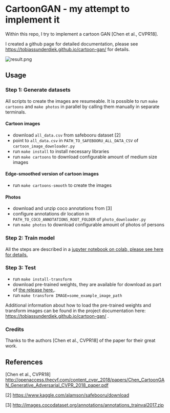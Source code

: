 # CartoonGAN - my attempt to implement it

Within this repo, I try to implement a cartoon GAN \[Chen et al., CVPR18\].

I created a github page for detailed documentation, please see https://tobiassunderdiek.github.io/cartoon-gan/ for details.

![result.png](https://raw.githubusercontent.com/TobiasSunderdiek/cartoon-gan/gh-pages/assets/result.png "result example")

## Usage

### Step 1: Generate datasets

All scripts to create the images are resumeable. It is possible to run `make cartoons` and `make photos` in parallel by calling them manually in separate terminals.

#### Cartoon images

- download `all_data.csv` from safebooru dataset \[2\]
- point to `all_data.csv` in `PATH_TO_SAFEBOORU_ALL_DATA_CSV` of `cartoon_image_downloader.py`
- run `make install` to install necessary libraries
- run `make cartoons` to download configurable amount of medium size images

#### Edge-smoothed version of cartoon images

- run `make cartoons-smooth` to create the images

#### Photos

- download and unzip coco annotations from \[3\]
- configure annotations dir location in `PATH_TO_COCO_ANNOTATIONS_ROOT_FOLDER` of `photo_downloader.py`
- run `make photos` to download configurable amount of photos of persons

### Step 2: Train model

All the steps are described in a [jupyter notebook on colab, please see here for details.](https://github.com/TobiasSunderdiek/cartoon-gan/blob/master/CartoonGAN.ipynb)

### Step 3: Test

- run `make install-transform`
- download pre-trained weights, they are available for download as part of [the release here.](https://github.com/TobiasSunderdiek/cartoon-gan/releases).
- run `make transform IMAGE=some_example_image_path`

Additional information about how to load the pre-trained weights and transform images can be found in the project documentation here: https://tobiassunderdiek.github.io/cartoon-gan/ .

### Credits

Thanks to the authors \[Chen et al., CVPR18\] of the paper for their great work.

## References

\[Chen et al., CVPR18\] http://openaccess.thecvf.com/content_cvpr_2018/papers/Chen_CartoonGAN_Generative_Adversarial_CVPR_2018_paper.pdf

\[2\] https://www.kaggle.com/alamson/safebooru/download

\[3\] http://images.cocodataset.org/annotations/annotations_trainval2017.zip

